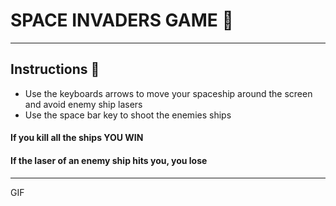# SPACE INVADERS GAME :rocket:
------------------------------------------------
## Instructions 📑
* Use the keyboards arrows to move your spaceship around the screen and avoid enemy ship lasers
* Use the space bar key to shoot the enemies ships
#### If you kill all the ships YOU WIN
#### If the laser of an enemy ship hits you, you lose
-------------------------------------------------
GIF
